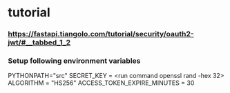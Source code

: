 
# tutorial
### https://fastapi.tiangolo.com/tutorial/security/oauth2-jwt/#__tabbed_1_2 

### Setup following environment variables
PYTHONPATH="src"
SECRET_KEY = <run command openssl rand -hex 32>
ALGORITHM = "HS256"
ACCESS_TOKEN_EXPIRE_MINUTES = 30